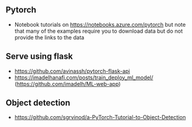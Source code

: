 ## Pytorch
* Notebook tutorials on https://notebooks.azure.com/pytorch but note that many of the examples require you to download data but do not provide the links to the data

## Serve using flask
* https://github.com/avinassh/pytorch-flask-api
* https://imadelhanafi.com/posts/train_deploy_ml_model/ (https://github.com/imadelh/ML-web-app)

## Object detection
* https://github.com/sgrvinod/a-PyTorch-Tutorial-to-Object-Detection